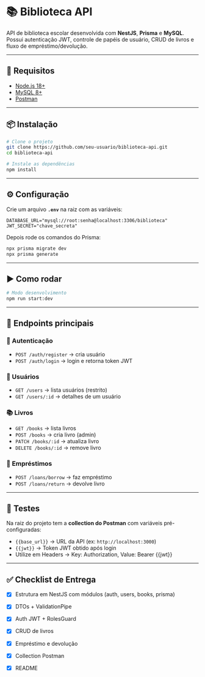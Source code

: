 # 📚 Biblioteca API

API de biblioteca escolar desenvolvida com **NestJS**, **Prisma** e **MySQL**.  
Possui autenticação JWT, controle de papéis de usuário, CRUD de livros e fluxo de empréstimo/devolução.  

---

## 🔧 Requisitos

- [Node.js 18+](https://nodejs.org/)  
- [MySQL 8+](https://www.mysql.com/)  
- [Postman](https://www.postman.com/)  

---

## 📦 Instalação

```bash
# Clone o projeto
git clone https://github.com/seu-usuario/biblioteca-api.git
cd biblioteca-api

# Instale as dependências
npm install
```

---

## ⚙️ Configuração

Crie um arquivo **`.env`** na raiz com as variáveis:

```env
DATABASE_URL="mysql://root:senha@localhost:3306/biblioteca"
JWT_SECRET="chave_secreta"
```

Depois rode os comandos do Prisma:

```bash
npx prisma migrate dev
npx prisma generate
```

---

## ▶️ Como rodar

```bash
# Modo desenvolvimento
npm run start:dev
```

---

## 📖 Endpoints principais

### 🔑 Autenticação
- `POST /auth/register` → cria usuário  
- `POST /auth/login` → login e retorna token JWT  

### 👤 Usuários
- `GET /users` → lista usuários (restrito)  
- `GET /users/:id` → detalhes de um usuário  

### 📚 Livros
- `GET /books` → lista livros  
- `POST /books` → cria livro (admin)  
- `PATCH /books/:id` → atualiza livro  
- `DELETE /books/:id` → remove livro  

### 🔄 Empréstimos
- `POST /loans/borrow` → faz empréstimo  
- `POST /loans/return` → devolve livro  

---

## 🧪 Testes

Na raiz do projeto tem a **collection do Postman** com variáveis pré-configuradas:  

- `{{base_url}}` → URL da API (ex: `http://localhost:3000`)  
- `{{jwt}}` → Token JWT obtido após login
- Utilize em Headers -> Key: Authorization, Value: Bearer {{jwt}}

---

## ✅ Checklist de Entrega

- [x] Estrutura em NestJS com módulos (auth, users, books, prisma)  
- [x] DTOs + ValidationPipe  
- [x] Auth JWT + RolesGuard  
- [x] CRUD de livros  
- [x] Empréstimo e devolução  
- [x] Collection Postman  
- [x] README  


